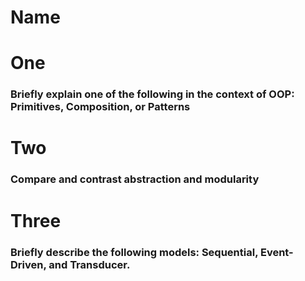 # Name

# One
### Briefly explain one of the following in the context of OOP: Primitives, Composition, or Patterns

# Two
### Compare and contrast abstraction and modularity

# Three
### Briefly describe the following models: Sequential, Event-Driven, and Transducer.
